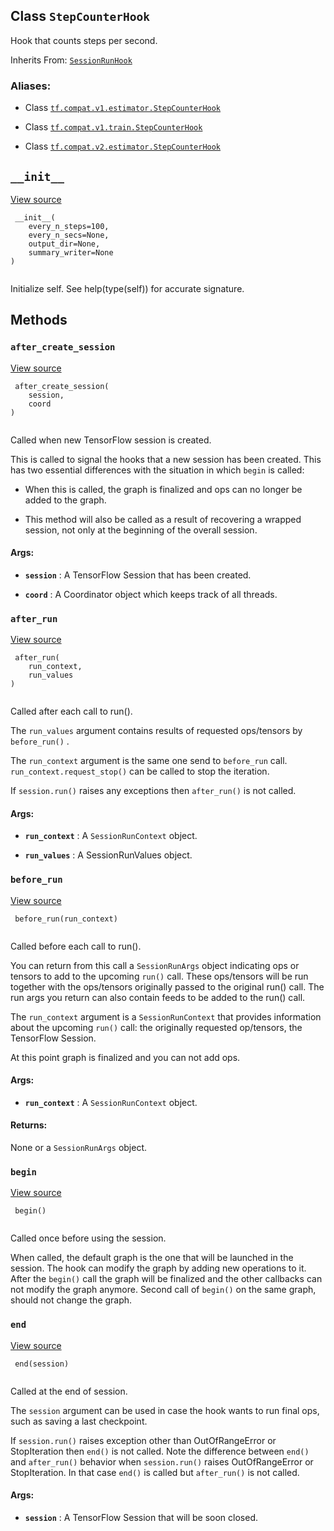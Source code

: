 

## Class  `StepCounterHook` 
Hook that counts steps per second.

Inherits From: [ `SessionRunHook` ](https://tensorflow.google.cn/api_docs/python/tf/estimator/SessionRunHook)



### Aliases:

- Class [ `tf.compat.v1.estimator.StepCounterHook` ](/api_docs/python/tf/estimator/StepCounterHook)

- Class [ `tf.compat.v1.train.StepCounterHook` ](/api_docs/python/tf/estimator/StepCounterHook)

- Class [ `tf.compat.v2.estimator.StepCounterHook` ](/api_docs/python/tf/estimator/StepCounterHook)



##  `__init__` 
[View source](https://github.com/tensorflow/tensorflow/blob/r2.0/tensorflow/python/training/basic_session_run_hooks.py#L653-L668)



```
 __init__(
    every_n_steps=100,
    every_n_secs=None,
    output_dir=None,
    summary_writer=None
)
 
```

Initialize self.  See help(type(self)) for accurate signature.



## Methods


###  `after_create_session` 
[View source](https://github.com/tensorflow/tensorflow/blob/r2.0/tensorflow/python/training/session_run_hook.py#L112-L127)



```
 after_create_session(
    session,
    coord
)
 
```

Called when new TensorFlow session is created.

This is called to signal the hooks that a new session has been created. This
has two essential differences with the situation in which  `begin`  is called:


- When this is called, the graph is finalized and ops can no longer be added
to the graph.

- This method will also be called as a result of recovering a wrapped
session, not only at the beginning of the overall session.



#### Args:

- **`session`** : A TensorFlow Session that has been created.

- **`coord`** : A Coordinator object which keeps track of all threads.



###  `after_run` 
[View source](https://github.com/tensorflow/tensorflow/blob/r2.0/tensorflow/python/training/basic_session_run_hooks.py#L694-L726)



```
 after_run(
    run_context,
    run_values
)
 
```

Called after each call to run().

The  `run_values`  argument contains results of requested ops/tensors by
 `before_run()` .

The  `run_context`  argument is the same one send to  `before_run`  call.
 `run_context.request_stop()`  can be called to stop the iteration.

If  `session.run()`  raises any exceptions then  `after_run()`  is not called.



#### Args:

- **`run_context`** : A  `SessionRunContext`  object.

- **`run_values`** : A SessionRunValues object.



###  `before_run` 
[View source](https://github.com/tensorflow/tensorflow/blob/r2.0/tensorflow/python/training/basic_session_run_hooks.py#L682-L683)



```
 before_run(run_context)
 
```

Called before each call to run().

You can return from this call a  `SessionRunArgs`  object indicating ops or
tensors to add to the upcoming  `run()`  call.  These ops/tensors will be run
together with the ops/tensors originally passed to the original run() call.
The run args you return can also contain feeds to be added to the run()
call.

The  `run_context`  argument is a  `SessionRunContext`  that provides
information about the upcoming  `run()`  call: the originally requested
op/tensors, the TensorFlow Session.

At this point graph is finalized and you can not add ops.



#### Args:

- **`run_context`** : A  `SessionRunContext`  object.



#### Returns:
None or a  `SessionRunArgs`  object.



###  `begin` 
[View source](https://github.com/tensorflow/tensorflow/blob/r2.0/tensorflow/python/training/basic_session_run_hooks.py#L673-L680)



```
 begin()
 
```

Called once before using the session.

When called, the default graph is the one that will be launched in the
session.  The hook can modify the graph by adding new operations to it.
After the  `begin()`  call the graph will be finalized and the other callbacks
can not modify the graph anymore. Second call of  `begin()`  on the same
graph, should not change the graph.



###  `end` 
[View source](https://github.com/tensorflow/tensorflow/blob/r2.0/tensorflow/python/training/session_run_hook.py#L171-L186)



```
 end(session)
 
```

Called at the end of session.

The  `session`  argument can be used in case the hook wants to run final ops,
such as saving a last checkpoint.

If  `session.run()`  raises exception other than OutOfRangeError or
StopIteration then  `end()`  is not called.
Note the difference between  `end()`  and  `after_run()`  behavior when
 `session.run()`  raises OutOfRangeError or StopIteration. In that case
 `end()`  is called but  `after_run()`  is not called.



#### Args:

- **`session`** : A TensorFlow Session that will be soon closed.

